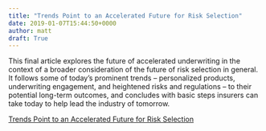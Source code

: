 ```yaml
---
title: "Trends Point to an Accelerated Future for Risk Selection"
date: 2019-01-07T15:44:50+0000
author: matt
draft: True
---
```

This final article explores the future of accelerated underwriting in the context of a broader consideration of the future of risk selection in general. It follows some of today’s prominent trends – personalized products, underwriting engagement, and heightened risks and regulations – to their potential long-term outcomes, and concludes with basic steps insurers can take today to help lead the industry of tomorrow.

[ Trends Point to an Accelerated Future for Risk Selection ]( https://www.rgare.com/docs/default-source/default-document-library/accelerate.pdf?sfvrsn=2fd69188_0 )
